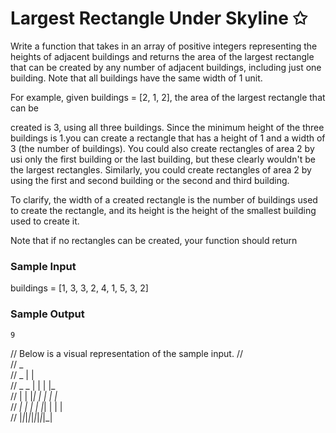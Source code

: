 # Largest Rectangle Under Skyline ✩

Write a function that takes in an array of positive integers representing the heights of adjacent buildings and returns the area of the largest rectangle that can be created by any number of adjacent buildings, including just one building. Note that all buildings have the same width of 1 unit.

For example, given buildings = [2, 1, 2], the area of the largest rectangle that can be

created is 3, using all three buildings. Since the minimum height of the three buildings is 1.you can create a rectangle that has a height of 1 and a width of 3 (the number of buildings). You could also create rectangles of area 2 by usi only the first building or the last building, but these clearly wouldn't be the largest rectangles. Similarly, you could create rectangles of area 2 by using the first and second building or the second and third building.

To clarify, the width of a created rectangle is the number of buildings used to create the rectangle, and its height is the height of the smallest building used to create it.

Note that if no rectangles can be created, your function should return

### Sample Input

buildings =  [1, 3, 3, 2, 4, 1, 5, 3, 2]

### Sample Output

`9`

// Below is a visual representation of the sample input.
//                      
//              _       
//          _  | |      
//    _ _  | | | |_     
//   | | |_| | | | |_   
//  _| | | | |_| | | |  
// |_|_|_|_|_|_|_|_|_|  